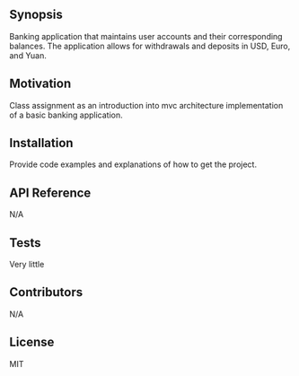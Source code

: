 ## Synopsis

Banking application that maintains user accounts and their corresponding balances.  The application allows for withdrawals and deposits in USD, Euro, and Yuan.

## Motivation

Class assignment as an introduction into mvc architecture implementation of a basic banking application.

## Installation

Provide code examples and explanations of how to get the project.

## API Reference

N/A

## Tests

Very little

## Contributors

N/A

## License

MIT